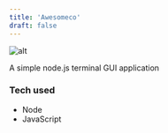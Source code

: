 ```yaml
---
title: 'Awesomeco'
draft: false
---
```


![alt](//via.placeholder.com/640x150)

A simple node.js terminal GUI application

### Tech used

- Node
- JavaScript
